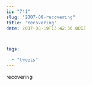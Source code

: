 ```yaml
---
id: "741"
slug: "2007-08-recovering"
title: "recovering"
date: 2007-08-19T13:42:36.000Z



tags:

  - "tweets"
---
```

<div class="sqs-html-content">
  <p>recovering</p>
</div>
